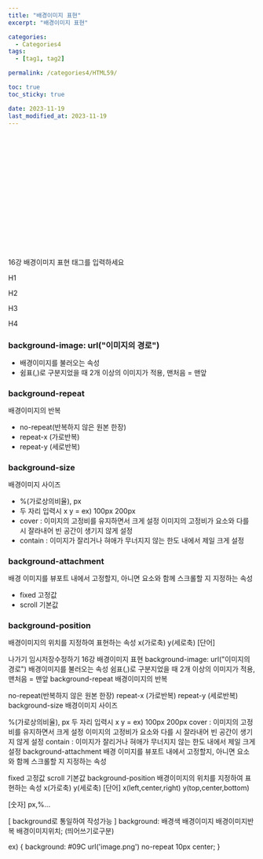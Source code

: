 ```yaml
---
title: "배경이미지 표현"
excerpt: "배경이미지 표현"

categories:
  - Categories4
tags:
  - [tag1, tag2]

permalink: /categories4/HTML59/

toc: true
toc_sticky: true

date: 2023-11-19
last_modified_at: 2023-11-19
---
```


16강 배경이미지 표현
태그를 입력하세요

H1

H2

H3

H4

### background-image: url("이미지의 경로")

- 배경이미지를 불러오는 속성
- 쉼표(,)로 구분지었을 때 2개 이상의 이미지가 적용, 맨처음 = 맨앞

### background-repeat

배경이미지의 반복

- no-repeat(반복하지 않은 원본 한장)
- repeat-x (가로반복)
- repeat-y (세로반복)

### background-size

배경이미지 사이즈

- %(가로상의비율), px
- 두 자리 입력시 x y = ex) 100px 200px
- cover
  : 이미지의 고정비를 유지하면서 크게 설정
  이미지의 고정비가 요소와 다를 시 잘라내어 빈 공간이 생기지 않게 설정
- contain
  : 이미지가 잘리거나 혀애가 무너지지 않는 한도 내에서 제일 크게 설정

### background-attachment

배경 이미지를 뷰포트 내에서 고정할지, 아니면 요소와 함께 스크롤할 지
지정하는 속성

- fixed 고정값
- scroll 기본값

### background-position

배경이미지의 위치를 지정하여 표현하는 속성
x(가로축) y(세로축)
[단어]

나가기
임시저장수정하기
16강 배경이미지 표현
background-image: url("이미지의 경로")
배경이미지를 불러오는 속성
쉼표(,)로 구분지었을 때 2개 이상의 이미지가 적용, 맨처음 = 맨앞
background-repeat
배경이미지의 반복

no-repeat(반복하지 않은 원본 한장)
repeat-x (가로반복)
repeat-y (세로반복)
background-size
배경이미지 사이즈

%(가로상의비율), px
두 자리 입력시 x y = ex) 100px 200px
cover
: 이미지의 고정비를 유지하면서 크게 설정
이미지의 고정비가 요소와 다를 시 잘라내어 빈 공간이 생기지 않게 설정
contain
: 이미지가 잘리거나 혀애가 무너지지 않는 한도 내에서 제일 크게 설정
background-attachment
배경 이미지를 뷰포트 내에서 고정할지, 아니면 요소와 함께 스크롤할 지
지정하는 속성

fixed 고정값
scroll 기본값
background-position
배경이미지의 위치를 지정하여 표현하는 속성
x(가로축) y(세로축)
[단어]
x(left,center,right)
y(top,center,bottom)

[숫자]
px,%...

[ background로 통일하여 작성가능 ]
background: 배경색 배경이미지 배경이미지반복 배경이미지위치; (띄어쓰기로구분)

ex) { background: #09C url('image.png') no-repeat 10px center; }

<!DOCTYPE html>
<html lang="en">
<head>
    <meta charset="UTF-8">
    <meta name="viewport" content="width=device-width, initial-scale=1.0">
    <title>배경이미지</title>
    <style>
        *{
            padding: 0;
            margin: 0;
        }
        body{
            /*background-image: url(img/cat_bg.png),url(img/land.png);
            /*배경이미지를 불러오는 속성, url(이미지의 경로,url)-반복되는 성격
            ,로 구분지어 배경이미지를 2장 이상 적용! 먼저 작성한 이미지가 상단에서 표현되어진다. */
            /*background-image: url(img/art.jpg);*/
            background-repeat: no-repeat;
            /*배경이미지의 반복 - no repeat(반복하지 않은 원본 한장)
            repeat-x(가로반복), repeat-y(세로반복)*/
            background-size: 500px 300px; 
            /*배경이미지 사이즈%(가로상의 비율)
            x y >> %, px
            cover:화면상 꽉차게 표현, 가로세로의 비율을 유지
            */
            /*height: 3000px;
           /* background-attachment: fixed;/*스크롤바가 움직여도 배경이미지가 고정*/
            /*scroll기본값*/
            /*배경이미지를 어떤 방식으로 화면에서 표현할 지 지정하는 속성*/
            background-position: 200px 100px;
            /*배경이미지의 위치를 지정ㅇ하여 표현가능한 속성
            x,y >> 단어, px, %
            x(left,center,right)
            y(top,center,bottom)
            */
        }
        div{
            background-color: aquamarine;
            width: 500px;
            height: 500px;
            background-image: url(img/cat_bg.png);
            background-size: 100%;
        }
        
    </style>
</head>
<body>
    <div>/div>
</body>
</html>
